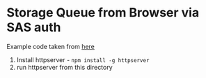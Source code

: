 # Storage Queue from Browser via SAS auth

Example code taken from [here](https://dmrelease.blob.core.windows.net/azurestoragejssample/samples/sample-queue.html)

1. Install httpserver - `npm install -g httpserver`
2. run httpserver from this directory




